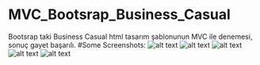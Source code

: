 # MVC_Bootsrap_Business_Casual
Bootsrap taki Business Casual html tasarım şablonunun MVC ile denemesi, sonuç gayet başarılı. 
#Some Screenshots:
![alt text](https://github.com/mr-aydemir/MVC_Bootsrap_Business_Casual/blob/main/screenshots/2021-07-05%20(1).png?raw=true)
![alt text](https://github.com/mr-aydemir/MVC_Bootsrap_Business_Casual/blob/main/screenshots/2021-07-05%20(2).png?raw=true)
![alt text](https://github.com/mr-aydemir/MVC_Bootsrap_Business_Casual/blob/main/screenshots/2021-07-05%20(3).png?raw=true)
![alt text](https://github.com/mr-aydemir/MVC_Bootsrap_Business_Casual/blob/main/screenshots/2021-07-05%20(4).png?raw=true)
![alt text](https://github.com/mr-aydemir/MVC_Bootsrap_Business_Casual/blob/main/screenshots/2021-07-05%20(5).png?raw=true)
